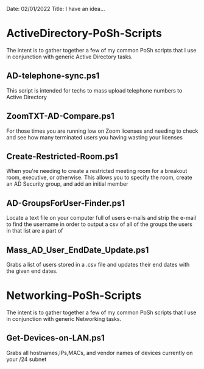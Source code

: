 Date: 02/01/2022
Title: I have an idea...

# ActiveDirectory-PoSh-Scripts
The intent is to gather together a few of my common PoSh scripts that I use in conjunction with generic Active Directory tasks.

AD-telephone-sync.ps1
---------------------
This script is intended for techs to mass upload telephone numbers to Active Directory

ZoomTXT-AD-Compare.ps1
----------------------
For those times you are running low on Zoom licenses and needing to check and see how many terminated users you having wasting your licenses

Create-Restricted-Room.ps1
--------------------------
When you're needing to create a restricted meeting room for a breakout room, executive, or otherwise. This allows you to specify the room, create an AD Security group, and add an initial member

AD-GroupsForUser-Finder.ps1
---------------------------
Locate a text file on your computer full of users e-mails and strip the e-mail to find the username in order to output a csv of all of the groups the users in that list are a part of

Mass_AD_User_EndDate_Update.ps1
------------------------------
Grabs a list of users stored in a .csv file and updates their end dates with the given end dates.


# Networking-PoSh-Scripts
The intent is to gather together a few of my common PoSh scripts that I use in conjunction with generic Networking tasks.

Get-Devices-on-LAN.ps1
---------------------
Grabs all hostnames,IPs,MACs, and vendor names of devices currently on your /24 subnet
